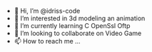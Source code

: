 - 👋 Hi, I’m @idriss-code
- 👀 I’m interested in 3d modeling an animation
- 🌱 I’m currently learning C OpenSsl Oftp
- 💞️ I’m looking to collaborate on Video Game
- 📫 How to reach me ...

<!---
idriss-code/idriss-code is a ✨ special ✨ repository because its `README.md` (this file) appears on your GitHub profile.
You can click the Preview link to take a look at your changes.
--->
